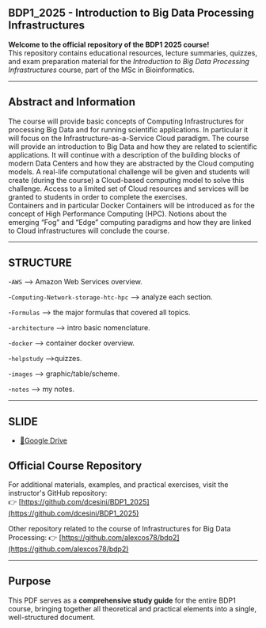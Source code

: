 ## BDP1_2025 - Introduction to Big Data Processing Infrastructures

**Welcome to the official repository of the BDP1 2025 course!**  
This repository contains educational resources, lecture summaries, quizzes, and exam preparation material for the *Introduction to Big Data Processing Infrastructures* course, part of the MSc in Bioinformatics.

---

## Abstract and Information

The course will provide basic concepts of Computing Infrastructures for processing Big Data and for running scientific applications. In particular it will focus on the Infrastructure-as-a-Service Cloud paradigm. 
The course will provide an introduction to Big Data and how they are related to scientific  applications. 
It will continue with a description of the building blocks of modern Data Centers and how they are abstracted by the Cloud computing models. 
A real-life computational challenge will be given and students will create (during the course) a Cloud-based computing model to solve this challenge. 
Access to a limited set of Cloud resources and services will be granted to students in order to complete the exercises.  
Containers and in particular Docker Containers will be introduced as for the concept of High Performance Computing (HPC). 
Notions about the emerging “Fog” and “Edge” computing paradigms and how they are linked to Cloud infrastructures will conclude the course.

---
## STRUCTURE

-`AWS` --> Amazon Web Services overview.

-`Computing-Network-storage-htc-hpc` --> analyze each section.

-`Formulas` --> the major formulas that covered all topics.

-`architecture` --> intro basic nomenclature.

-`docker` --> container docker overview.

-`helpstudy` -->quizzes.

-`images` --> graphic/table/scheme.

-`notes` --> my notes.

---

## SLIDE

- [🔎Google Drive](https://drive.google.com/file/d/1wzA1xtHW14hh-PvJJcho1k4J8ZIhmPxt/view?usp=sharing)
  

## Official Course Repository

For additional materials, examples, and practical exercises, visit the instructor's GitHub repository:  
👉 [https://github.com/dcesini/BDP1_2025](https://github.com/dcesini/BDP1_2025)

Other repository related to the course of Infrastructures for Big Data Processing:
👉 [https://github.com/alexcos78/bdp2](https://github.com/alexcos78/bdp2)

---


## Purpose

This PDF serves as a **comprehensive study guide** for the entire BDP1 course, bringing together all theoretical and practical elements into a single, well-structured document.
